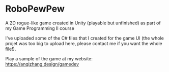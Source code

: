 # RoboPewPew
A 2D rogue-like game created in Unity (playable but unfinished) as part of my Game Programming II course

I've uploaded some of the C# files that I created for the game UI (the whole projet was too big to upload here, please contact me if you want the whole file!).

Play a sample of the game at my website:
https://anqizhang.design/gamedev

